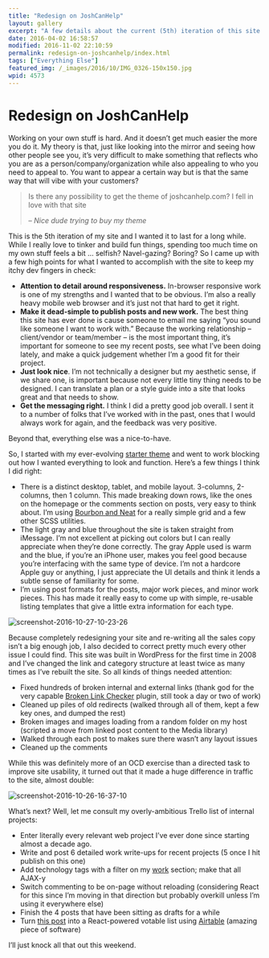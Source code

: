 ```yaml
---
title: "Redesign on JoshCanHelp"
layout: gallery
excerpt: "A few details about the current (5th) iteration of this site. "
date: 2016-04-02 16:58:57
modified: 2016-11-02 22:10:59
permalink: redesign-on-joshcanhelp/index.html
tags: ["Everything Else"]
featured_img: /_images/2016/10/IMG_0326-150x150.jpg
wpid: 4573
---
```


# Redesign on JoshCanHelp

Working on your own stuff is hard. And it doesn’t get much easier the more you do it. My theory is that, just like looking into the mirror and seeing how other people see you, it’s very difficult to make something that reflects who you are as a person/company/organization while also appealing to who you need to appeal to. You want to appear a certain way but is that the same way that will vibe with your customers?

> Is there any possibility to get the theme of joshcanhelp.com? I fell in love with that site
> 
> *– Nice dude trying to buy my theme*

This is the 5th iteration of my site and I wanted it to last for a long while. While I really love to tinker and build fun things, spending too much time on my own stuff feels a bit … selfish? Navel-gazing? Boring? So I came up with a few high points for what I wanted to accomplish with the site to keep my itchy dev fingers in check:

- **Attention to detail around responsiveness.** In-browser responsive work is one of my strengths and I wanted that to be obvious. I’m also a really heavy mobile web browser and it’s just not that hard to get it right.
- **Make it dead-simple to publish posts and new work.** The best thing this site has ever done is cause someone to email me saying “you sound like someone I want to work with.” Because the working relationship – client/vendor or team/member – is the most important thing, it’s important for someone to see my recent posts, see what I’ve been doing lately, and make a quick judgement whether I’m a good fit for their project.
- **Just look nice**. I’m not technically a designer but my aesthetic sense, if we share one, is important because not every little tiny thing needs to be designed. I can translate a plan or a style guide into a site that looks great and that needs to show.
- **Get the messaging right.** I think I did a pretty good job overall. I sent it to a number of folks that I’ve worked with in the past, ones that I would always work for again, and the feedback was very positive.

Beyond that, everything else was a nice-to-have.

So, I started with my ever-evolving [starter theme](/another-wordpress-starter-template/) and went to work blocking out how I wanted everything to look and function. Here’s a few things I think I did right:

- There is a distinct desktop, tablet, and mobile layout. 3-columns, 2-columns, then 1 column. This made breaking down rows, like the ones on the homepage or the comments section on posts, very easy to think about. I’m using [Bourbon and Neat](http://bourbon.io/) for a really simple grid and a few other SCSS utilities.
- The light gray and blue throughout the site is taken straight from iMessage. I’m not excellent at picking out colors but I can really appreciate when they’re done correctly. The gray Apple used is warm and the blue, if you’re an iPhone user, makes you feel good because you’re interfacing with the same type of device. I’m not a hardcore Apple guy or anything, I just appreciate the UI details and think it lends a subtle sense of familiarity for some.
- I’m using post formats for the posts, major work pieces, and minor work pieces. This has made it really easy to come up with simple, re-usable listing templates that give a little extra information for each type.

![screenshot-2016-10-27-10-23-26](/_images/2016/10/Screenshot-2016-10-27-10.23.26.png)

Because completely redesigning your site and re-writing all the sales copy isn’t a big enough job, I also decided to correct pretty much every other issue I could find. This site was built in WordPress for the first time in 2008 and I’ve changed the link and category structure at least twice as many times as I’ve rebuilt the site. So all kinds of things needed attention:

- Fixed hundreds of broken internal and external links (thank god for the very capable [Broken Link Checker](https://wordpress.org/plugins/broken-link-checker/) plugin, still took a day or two of work)
- Cleaned up piles of old redirects (walked through all of them, kept a few key ones, and dumped the rest)
- Broken images and images loading from a random folder on my host (scripted a move from linked post content to the Media library)
- Walked through each post to makes sure there wasn’t any layout issues
- Cleaned up the comments

While this was definitely more of an OCD exercise than a directed task to improve site usability, it turned out that it made a huge difference in traffic to the site, almost double:

![screenshot-2016-10-26-16-37-10](/_images/2016/10/Screenshot-2016-10-26-16.37.10.png)

What’s next? Well, let me consult my overly-ambitious Trello list of internal projects:

- Enter literally every relevant web project I’ve ever done since starting almost a decade ago.
- Write and post 6 detailed work write-ups for recent projects (5 once I hit publish on this one)
- Add technology tags with a filter on my [work](/work) section; make that all AJAX-y
- Switch commenting to be on-page without reloading (considering React for this since I’m moving in that direction but probably overkill unless I’m using it everywhere else)
- Finish the 4 posts that have been sitting as drafts for a while
- Turn [this post](/ideas-1/) into a React-powered votable list using [Airtable](https://airtable.com/) (amazing piece of software)

I’ll just knock all that out this weekend.